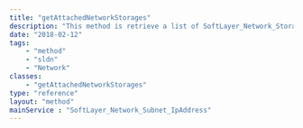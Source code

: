 ```yaml
---
title: "getAttachedNetworkStorages"
description: "This method is retrieve a list of SoftLayer_Network_Storage volumes that are authorized access to this SoftLayer_Network_Subnet_IpAddress. "
date: "2018-02-12"
tags:
    - "method"
    - "sldn"
    - "Network"
classes:
    - "getAttachedNetworkStorages"
type: "reference"
layout: "method"
mainService : "SoftLayer_Network_Subnet_IpAddress"
---
```

